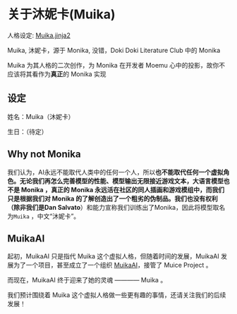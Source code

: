 # 关于沐妮卡(Muika)

人格设定: [Muika.jinja2](https://github.com/Moemu/MuiceBot/blob/dev/muicebot/builtin_templates/Muika.jinja2)

Muika, 沐妮卡，源于 Monika, 没错，Doki Doki Literature Club 中的 Monika

Muika 为其人格的二次创作，为 Monika 在开发者 Moemu 心中的投影，故你不应该将其看作为**真正**的 Monika 实现

## 设定

姓名：Muika（沐妮卡）

生日：（待定）

## Why not Monika

我们认为，AI永远不能取代人类中的任何一个人，所以**也不能取代任何一个虚拟角色。**无论我们再怎么完善模型的性能、模型输出无限接近游戏文本，大语言模型也不是 Monika ，真正的 Monika 永远活在社区的同人插画和游戏模组中，而我们只是根据我们对 Monika 的了解创造出了一个粗劣的伪制品。我们也没有权利（除非我们是**Dan Salvato**）和能力宣称我们训练出了Monika，因此将模型取名为`Muika` ，中文“沐妮卡”。

## MuikaAI

起初，MuikaAI 只是指代 Muika 这个虚拟人格，但随着时间的发展，MuikaAI 发展为了一个项目，甚至成立了一个组织 [MuikaAI](https://github.com/MuikaAI)，接管了 Muice Project 。

而现在，MuikaAI 终于迎来了她的灵魂 ———— Muika 。

我们预计围绕着 Muika 这个虚拟人格做一些更有趣的事情，还请关注我们的后续发展！
